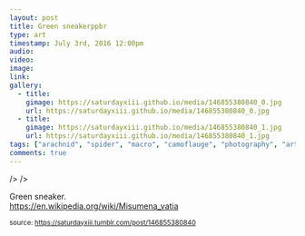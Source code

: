 ```yaml
---
layout: post
title: Green sneakerppbr
type: art
timestamp: July 3rd, 2016 12:00pm
audio: 
video: 
image: 
link: 
gallery:
  - title: 
    gimage: https://saturdayxiii.github.io/media/146855380840_0.jpg
    url: https://saturdayxiii.github.io/media/146855380840_0.jpg
  - title: 
    gimage: https://saturdayxiii.github.io/media/146855380840_1.jpg
    url: https://saturdayxiii.github.io/media/146855380840_1.jpg
tags: ["arachnid", "spider", "macro", "camoflauge", "photography", "art"]
comments: true
---
```


 />
 />
        
Green sneaker.
<br/>
<a href="https://en.wikipedia.org/wiki/Misumena_vatia" target="_blank">https://en.wikipedia.org/wiki/Misumena_vatia</a><br/>
 
  
<small>source: https://saturdayxiii.tumblr.com/post/146855380840</small>